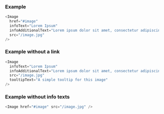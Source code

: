 ### Example

```js
<Image
  href="#image"
  infoText="Lorem Ipsum"
  infoAdditionalText="Lorem ipsum dolor sit amet, consectetur adipiscing elit"
  src="/image.jpg"
/>
```

### Example without a link

```js
<Image
  infoText="Lorem Ipsum"
  infoAdditionalText="Lorem ipsum dolor sit amet, consectetur adipiscing elit"
  src="/image.jpg"
  tooltipText="A simple tooltip for this image"
/>
```

### Example without info texts

```js
<Image href="#image" src="/image.jpg" />
```
